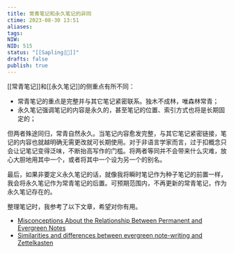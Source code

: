 ```yaml
---
title: 常青笔记和永久笔记的异同
ctime: 2023-08-30 13:51
aliases: 
tags: 
NIW: 
NID: 515
status: "[[Sapling|🌴]]"
drafts: false
publish: true
---
```


[[常青笔记]]和[[永久笔记]]的侧重点有所不同：
- 常青笔记的重点是完整并与其它笔记紧密联系。独木不成林，唯森林常青；
- 永久笔记强调笔记的内容是永久的，甚至笔记的位置、索引方式也将是长期固定的；

但两者殊途同归，常青自然永久。当笔记内容愈发完整，与其它笔记紧密链接，笔记的内容也就越明确无需更改就可长期使用。对于非语言学家而言，过于扣概念只会让记笔记变得泛味，不断抬高写作的门槛。将两者等同并不会带来什么灾难，放心大胆地用其中一个，或者将其中一个设为另一个的别名。

最后，如果非要定义永久笔记的话，就像我将瞬时笔记作为种子笔记的前置一样，我会将永久笔记作为常青笔记的后置。可预期范围内，不再更新的常青笔记，作为永久笔记存在的。



整理笔记时，我参考了以下文章，希望对你有用。
- [Misconceptions About the Relationship Between Permanent and Evergreen Notes](https://bobdoto.computer/perm-vs-evergreen)
- [Similarities and differences between evergreen note-writing and Zettelkasten](https://notes.andymatuschak.org/zQvwwb95vzcHcpow3GWy5Wi)

